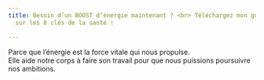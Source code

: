 ```yaml
---
title: Besoin d’un BOOST d’énergie maintenant ? <br> Téléchargez mon guide GRATUIT
  sur les 8 clés de la santé !

---
```

Parce que l’énergie est la force vitale qui nous propulse. <br>
Elle aide notre corps à faire son travail pour que nous puissions poursuivre nos ambitions.